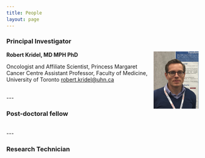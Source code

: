 ```yaml
---
title: People
layout: page
---
```


### Principal Investigator

<img align="right" src="/img/kridel.png" height="150">

**Robert Kridel, MD MPH PhD**

Oncologist and Affiliate Scientist, Princess Margaret Cancer Centre
Assistant Professor, Faculty of Medicine, University of Toronto
<robert.kridel@uhn.ca>  

<br>
---

### Post-doctoral fellow

<br>
---

### Research Technician
